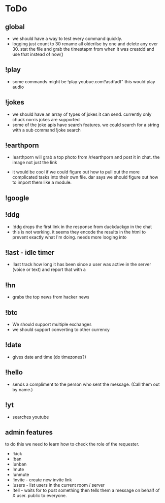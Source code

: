 # ToDo

## global

- we should have a way to test every command quickly.
- logging just count to 30 rename all olderilse by one and delete any over 30.  stat the file and grab the timestapm from when it was creatdd and use that instead of now()
## !play

- some commands might be !play youbue.com?asdfadf" this would play audio
## !jokes

- we should have an array of types of jokes it can send. currently only chuck norris jokes are supported
- some of the joke apis have search features. we could search for a string with a sub command !joke search <term>
## !earthporn

- !earthporn will grab a top photo from /r/earthporn and post it in chat. the image not just the link

- it would be cool if we could figure out how to pull out the more complicated tasks into their own file. dar says we should figure out how to import them like a module.

## !google

## !ddg

- !ddg <string> drops the first link in the response from duckduckgo in the chat
 - this is not working. it seems they encode the results in the html to prevent exactly what I'm doing. needs more looging into

## !last - idle timer

- !last <username> track how long it has been since a user was active in the server (voice or text) and report that with a

## !hn

 - grabs the top news from hacker news

## !btc

- We should support multiple exchanges
- we should support converting to other currency

## !date

 - gives date and time (do timezones?)

## !hello

 - sends a compliment to the person who sent the message. (Call them out by name.)

## !yt

 - searches youtube
## admin features

to do this we need to learn how to check the role of the requester.
 - !kick
 - !ban
 - !unban
 - !mute
 - !unmute
 - !invite - create new invite link
 - !users - list users in the current room / server
 - !tell <user> - waits for <user> to post something then tells them a message on behalf of X user. public to everyone.